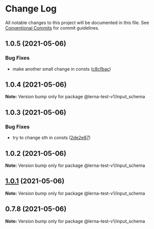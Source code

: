 # Change Log

All notable changes to this project will be documented in this file.
See [Conventional Commits](https://conventionalcommits.org) for commit guidelines.

## 1.0.5 (2021-05-06)


### Bug Fixes

* make another small change in consts ([c8cfbac](https://github.com/apify/apify-shared-js/commit/c8cfbac386a67578f75255fd6f14b7f6bfc7ee52))





## 1.0.4 (2021-05-06)

**Note:** Version bump only for package @lerna-test-v1/input_schema





## 1.0.3 (2021-05-06)


### Bug Fixes

* try to change sth in consts ([2de2e87](https://github.com/apify/apify-shared-js/commit/2de2e872fd09063bfe5ce2822edd5d60d6c1b051))





## 1.0.2 (2021-05-06)

**Note:** Version bump only for package @lerna-test-v1/input_schema





## [1.0.1](https://github.com/apify/apify-shared-js/compare/v0.7.8...v1.0.1) (2021-05-06)

**Note:** Version bump only for package @lerna-test-v1/input_schema





## 0.7.8 (2021-05-06)

**Note:** Version bump only for package @lerna-test-v1/input_schema
